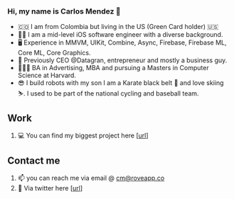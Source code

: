 ### Hi, my name is Carlos Mendez :wave:

- 🇨🇴 I am from Colombia but living in the US (Green Card holder) 🇺🇸
- 🤹🏻 I am a mid-level iOS software engineer with a diverse background. 
- 🖥️ Experience in MMVM, UIKit, Combine, Async, Firebase, Firebase ML, Core ML, Core Graphics.
- 🚀 Previously CEO @Datagran, entrepreneur and mostly a business guy.
- 👨🏼‍🎓 BA in Advertising, MBA and pursuing a Masters in Computer Science at Harvard.
- 😎 I build robots with my son I am a Karate black belt :martial_arts_uniform: and love skiing :skier:. I used to be part of the national cycling and baseball team.

## Work

1. :computer: You can find my biggest project here [[url](https://apps.apple.com/us/app/roveapp/id1549314575)]

## Contact me
1. :mailbox: you can reach me via email @ cm@roveapp.co
2. 🐥 Via twitter here [[url](https://twitter.com/charlesmendez)]

